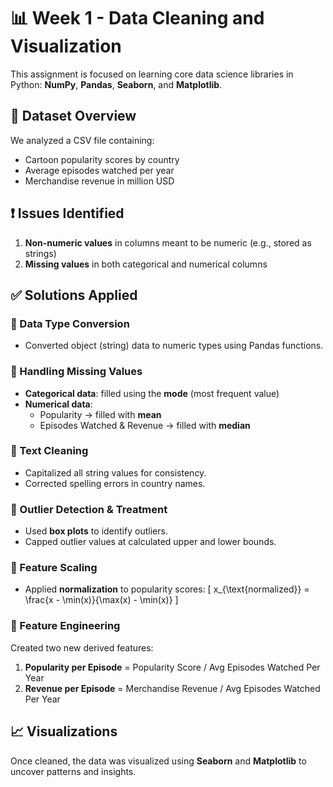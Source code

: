 # 📊 Week 1 - Data Cleaning and Visualization

This assignment is focused on learning core data science libraries in Python: **NumPy**, **Pandas**, **Seaborn**, and **Matplotlib**.

## 📁 Dataset Overview
We analyzed a CSV file containing:
- Cartoon popularity scores by country
- Average episodes watched per year
- Merchandise revenue in million USD

## ❗ Issues Identified
1. **Non-numeric values** in columns meant to be numeric (e.g., stored as strings)
2. **Missing values** in both categorical and numerical columns

## ✅ Solutions Applied

### 🔹 Data Type Conversion
- Converted object (string) data to numeric types using Pandas functions.

### 🔹 Handling Missing Values
- **Categorical data**: filled using the **mode** (most frequent value)
- **Numerical data**:
  - Popularity → filled with **mean**
  - Episodes Watched & Revenue → filled with **median**

### 🔹 Text Cleaning
- Capitalized all string values for consistency.
- Corrected spelling errors in country names.

### 🔹 Outlier Detection & Treatment
- Used **box plots** to identify outliers.
- Capped outlier values at calculated upper and lower bounds.

### 🔹 Feature Scaling
- Applied **normalization** to popularity scores:
  \[
  x_{\text{normalized}} = \frac{x - \min(x)}{\max(x) - \min(x)}
  \]

### 🔹 Feature Engineering
Created two new derived features:
1. **Popularity per Episode** = Popularity Score / Avg Episodes Watched Per Year  
2. **Revenue per Episode** = Merchandise Revenue / Avg Episodes Watched Per Year

## 📈 Visualizations
Once cleaned, the data was visualized using **Seaborn** and **Matplotlib** to uncover patterns and insights.
